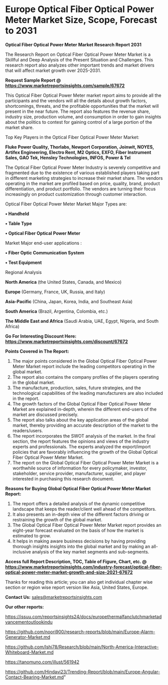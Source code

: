 # Europe Optical Fiber Optical Power Meter Market Size, Scope, Forecast to 2031

<strong>Optical Fiber Optical Power Meter Market Research Report 2031</strong>

The Research Report on Optical Fiber Optical Power Meter Market is a Skillful and Deep Analysis of the Present Situation and Challenges. This research report also analyzes other important trends and market drivers that will affect market growth over 2025-2031.

<strong>Request Sample Report @ <a href=https://www.marketreportsinsights.com/sample/67672>https://www.marketreportsinsights.com/sample/67672</a></strong>

This Optical Fiber Optical Power Meter market report aims to provide all the participants and the vendors will all the details about growth factors, shortcomings, threats, and the profitable opportunities that the market will present in the near future. The report also features the revenue share, industry size, production volume, and consumption in order to gain insights about the politics to contest for gaining control of a large portion of the market share.

Top Key Players in the Optical Fiber Optical Power Meter Market:

<strong>Fluke Power Quality, Thorlabs, Newport Corporation, Joinwit, NOYES, Artifex Engineering, Electro Rent, M2 Optics, EXFO, Fiber Instrument Sales, GAO Tek, Hensley Technologies, INFOS, Power & Tel</strong>

The Optical Fiber Optical Power Meter Industry is severely competitive and fragmented due to the existence of various established players taking part in different marketing strategies to increase their market share. The vendors operating in the market are profiled based on price, quality, brand, product differentiation, and product portfolio. The vendors are turning their focus increasingly on product customization through customer interaction.

Optical Fiber Optical Power Meter Market Major Types are:

<strong>• Handheld

• Table Type

• Optical Fiber Optical Power Meter</strong>

Market Major end-user applications :

<strong>• Fiber Optic Communication System

• Test Equipment</strong>

Regional Analysis

</u><strong><b>North America</b></strong> (the United States, Canada, and Mexico)

<strong><b>Europe </b></strong>(Germany, France, UK, Russia, and Italy)

<strong><b>Asia-Pacific</b></strong> (China, Japan, Korea, India, and Southeast Asia)

<strong><b>South America</b></strong> (Brazil, Argentina, Colombia, etc.)

<strong><b>The Middle East and Africa</b></strong> (Saudi Arabia, UAE, Egypt, Nigeria, and South Africa)

<strong>Go For Interesting Discount Here: <a href=https://www.marketreportsinsights.com/discount/67672>https://www.marketreportsinsights.com/discount/67672</a></strong>

<strong>Points Covered in The Report:</strong>
<ol>
  <li>The major points considered in the Global Optical Fiber Optical Power Meter Market report include the leading competitors operating in the global market.</li>
  <li>The report also contains the company profiles of the players operating in the global market.</li>
  <li>The manufacture, production, sales, future strategies, and the technological capabilities of the leading manufacturers are also included in the report.</li>
  <li>The growth factors of the Global Optical Fiber Optical Power Meter Market are explained in-depth, wherein the different end-users of the market are discussed precisely.</li>
  <li>The report also talks about the key application areas of the global market, thereby providing an accurate description of the market to the readers/users.</li>
  <li>The report incorporates the SWOT analysis of the market. In the final section, the report features the opinions and views of the industry experts and professionals. The experts analyzed the export/import policies that are favorably influencing the growth of the Global Optical Fiber Optical Power Meter Market.</li>
  <li>The report on the Global Optical Fiber Optical Power Meter Market is a worthwhile source of information for every policymaker, investor, stakeholder, service provider, manufacturer, supplier, and player interested in purchasing this research document.</li>
</ol>
<strong>Reasons for Buying Global Optical Fiber Optical Power Meter Market Report:</strong>

<ol>
  <li>The report offers a detailed analysis of the dynamic competitive landscape that keeps the reader/client well ahead of the competitors.</li>
  <li>It also presents an in-depth view of the different factors driving or restraining the growth of the global market.</li>
  <li>The Global Optical Fiber Optical Power Meter Market report provides an eight-year forecast evaluated on the basis of how the market is estimated to grow.</li>
  <li>It helps in making aware business decisions by having providing thorough insights insights into the global market and by making an all-inclusive analysis of the key market segments and sub-segments.</li>
</ol>
<strong>Access full Report Description, TOC, Table of Figure, Chart, etc. @ <a href=https://www.marketreportsinsights.com/industry-forecast/optical-fiber-optical-power-meter-market-growth-and-size-2021-67672>https://www.marketreportsinsights.com/industry-forecast/optical-fiber-optical-power-meter-market-growth-and-size-2021-67672</a></strong>


Thanks for reading this article; you can also get individual chapter wise section or region wise report version like Asia, United States, Europe.

<strong>Contact Us:</strong>
sales@marketreportsinsights.com

<strong>Our other reports:</strong>

<a href=https://issuu.com/reportsinsights24/docs/europethermalfanclutchmarketadvancementoutlookindu>https://issuu.com/reportsinsights24/docs/europethermalfanclutchmarketadvancementoutlookindu</a>

<a href=https://github.com/noori900/research-reports/blob/main/Europe-Alarm-Generator-Market.md>https://github.com/noori900/research-reports/blob/main/Europe-Alarm-Generator-Market.md</a>

<a href=https://github.com/Ishi78/Research/blob/main/North-America-Interactive-Whiteboard-Market.md>https://github.com/Ishi78/Research/blob/main/North-America-Interactive-Whiteboard-Market.md</a>

<a href=https://tanomuno.com/illust/561942>https://tanomuno.com/illust/561942</a>

<a href=https://github.com/Hindavi23/Trending-Report/blob/main/Europe-Angular-Contact-Bearing-Market.md>https://github.com/Hindavi23/Trending-Report/blob/main/Europe-Angular-Contact-Bearing-Market.md</a>"
